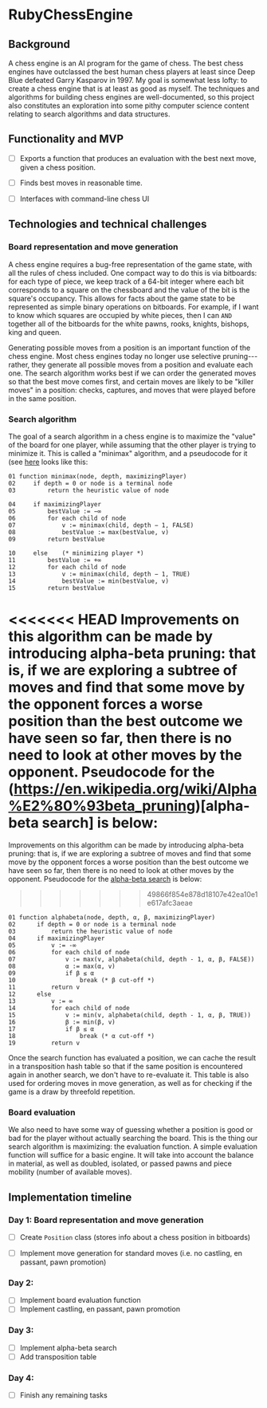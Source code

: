 # RubyChessEngine

## Background

A chess engine is an AI program for the game of chess. The best chess engines have outclassed the best human chess players at least since Deep Blue defeated Garry Kasparov in 1997. My goal is somewhat less lofty: to create a chess engine that is at least as good as myself. The techniques and algorithms for building chess engines are well-documented, so this project also constitutes an exploration into some pithy computer science content relating to search algorithms and data structures.

## Functionality and MVP

- [ ]  Exports a function that produces an evaluation with the best next move, given a chess position.
- [ ]  Finds best moves in reasonable time.
- [ ]  Interfaces with command-line chess UI




## Technologies and technical challenges

### Board representation and move generation
A chess engine requires a bug-free representation of the game state, with all the rules of chess included. One compact way to do this is via bitboards: for each type of piece, we keep track of a 64-bit integer where each bit corresponds to a square on the chessboard and the value of the bit is the square's occupancy. This allows for facts about the game state to be represented as simple binary operations on bitboards. For example, if I want to know which squares are occupied by white pieces, then I can `AND` together all of the bitboards for the white pawns, rooks, knights, bishops, king and queen.

Generating possible moves from a position is an important function of the chess engine. Most chess engines today no longer use selective pruning---rather, they generate all possible moves from a position and evaluate each one. The search algorithm works best if we can order the generated moves so that the best move comes first, and certain moves are likely to be "killer moves" in a position: checks, captures, and moves that were played before in the same position.

### Search algorithm

The goal of a search algorithm in a chess engine is to maximize the "value" of the board for one player, while assuming that the other player is trying to minimize it. This is called a "minimax" algorithm, and a pseudocode for it (see [here](https://en.wikipedia.org/wiki/Minimax) looks like this:
```
01 function minimax(node, depth, maximizingPlayer)
02     if depth = 0 or node is a terminal node
03         return the heuristic value of node

04     if maximizingPlayer
05         bestValue := −∞
06         for each child of node
07             v := minimax(child, depth − 1, FALSE)
08             bestValue := max(bestValue, v)
09         return bestValue

10     else    (* minimizing player *)
11         bestValue := +∞
12         for each child of node
13             v := minimax(child, depth − 1, TRUE)
14             bestValue := min(bestValue, v)
15         return bestValue
```

<<<<<<< HEAD
Improvements on this algorithm can be made by introducing alpha-beta pruning: that is, if we are exploring a subtree of moves and find that some move by the opponent forces a worse position than the best outcome we have seen so far, then there is no need to look at other moves by the opponent. Pseudocode for the (https://en.wikipedia.org/wiki/Alpha%E2%80%93beta_pruning)[alpha-beta search] is below:
=======
Improvements on this algorithm can be made by introducing alpha-beta pruning: that is, if we are exploring a subtree of moves and find that some move by the opponent forces a worse position than the best outcome we have seen so far, then there is no need to look at other moves by the opponent. Pseudocode for the [alpha-beta search](https://en.wikipedia.org/wiki/Alpha%E2%80%93beta_pruning) is below:
>>>>>>> 49866f854e878d18107e42ea10e1e617afc3aeae

```
01 function alphabeta(node, depth, α, β, maximizingPlayer)
02      if depth = 0 or node is a terminal node
03          return the heuristic value of node
04      if maximizingPlayer
05          v := -∞
06          for each child of node
07              v := max(v, alphabeta(child, depth - 1, α, β, FALSE))
08              α := max(α, v)
09              if β ≤ α
10                  break (* β cut-off *)
11          return v
12      else
13          v := ∞
14          for each child of node
15              v := min(v, alphabeta(child, depth - 1, α, β, TRUE))
16              β := min(β, v)
17              if β ≤ α
18                  break (* α cut-off *)
19          return v
```
Once the search function has evaluated a position, we can cache the result in a transposition hash table so that if the same position is encountered again in another search, we don't have to re-evaluate it. This table is also used for ordering moves in move generation, as well as for checking if the game is a draw by threefold repetition.

### Board evaluation

We also need to have some way of guessing whether a position is good or bad for the player without actually searching the board. This is the thing our search algorithm is maximizing: the evaluation function. A simple evaluation function will suffice for a basic engine. It will take into account the balance in material, as well as doubled, isolated, or passed pawns and piece mobility (number of available moves).

## Implementation timeline

### Day 1: Board representation and move generation
- [ ] Create `Position` class (stores info about a chess position in bitboards)
- [ ] Implement move generation for standard moves (i.e. no castling, en passant, pawn promotion)


### Day 2:
- [ ] Implement board evaluation function
- [ ] Implement castling, en passant, pawn promotion

### Day 3:
- [ ] Implement alpha-beta search
- [ ] Add transposition table

### Day 4:
- [ ] Finish any remaining tasks
